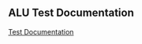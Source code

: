 ## ALU Test Documentation  
[Test Documentation](https://docs.google.com/document/d/1JzCMqay9-C4xS7L0qNWIzB3VnLIqAUll/edit?usp=sharing&ouid=111152079333707227745&rtpof=true&sd=true)

